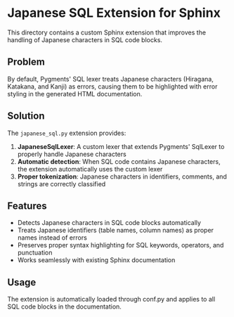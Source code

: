 # Japanese SQL Extension for Sphinx

This directory contains a custom Sphinx extension that improves the handling of Japanese characters in SQL code blocks.

## Problem

By default, Pygments' SQL lexer treats Japanese characters (Hiragana, Katakana, and Kanji) as errors, causing them to be highlighted with error styling in the generated HTML documentation.

## Solution

The `japanese_sql.py` extension provides:

1. **JapaneseSqlLexer**: A custom lexer that extends Pygments' SqlLexer to properly handle Japanese characters
2. **Automatic detection**: When SQL code contains Japanese characters, the extension automatically uses the custom lexer
3. **Proper tokenization**: Japanese characters in identifiers, comments, and strings are correctly classified

## Features

- Detects Japanese characters in SQL code blocks automatically
- Treats Japanese identifiers (table names, column names) as proper names instead of errors
- Preserves proper syntax highlighting for SQL keywords, operators, and punctuation
- Works seamlessly with existing Sphinx documentation

## Usage

The extension is automatically loaded through conf.py and applies to all SQL code blocks in the documentation.